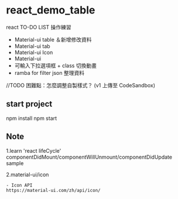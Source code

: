 # react_demo_table

react TO-DO LIST 操作練習

- Material-ui table ＆新增修改資料
- Material-ui tab
- Material-ui Icon
- Material-ui
- 可輸入下拉選項框 + class 切換動畫
- ramba for filter json 整理資料

//TODO 困難點：怎麼調整自製樣式？
(v1 上傳至 CodeSandbox)

## start project

npm install
npm start

## Note
1.learn 'react lifeCycle'
componentDidMount/componentWillUnmount/componentDidUpdate sample

2.material-ui/icon

```
- Icon API
https://material-ui.com/zh/api/icon/

```

